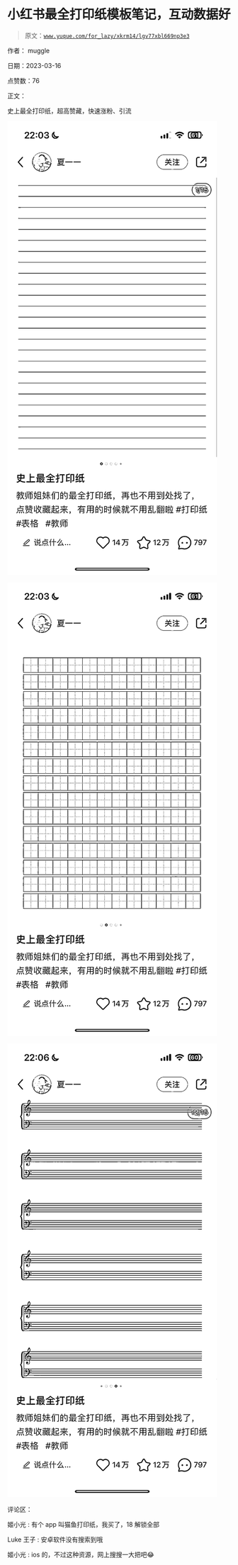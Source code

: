 # 小红书最全打印纸模板笔记，互动数据好

> 原文：[`www.yuque.com/for_lazy/xkrm14/lgv77xbl669np3e3`](https://www.yuque.com/for_lazy/xkrm14/lgv77xbl669np3e3)

作者： muggle

日期：2023-03-16

点赞数：76

正文：

史上最全打印纸，超高赞藏，快速涨粉、引流

![](img/1701428809d82d373b6099b51afc22f2.png)  

![](img/81be7f85a8fb932f02cca7b53ecaf119.png)

![](img/968fde7afce6d940ed33fd9801168127.png)  

评论区：

姬小光 : 有个 app 叫猫鱼打印纸，我买了，18 解锁全部

Luke 王子 : 安卓软件没有搜索到哦

姬小光 : ios 的，不过这种资源，网上搜搜一大把吧😂



